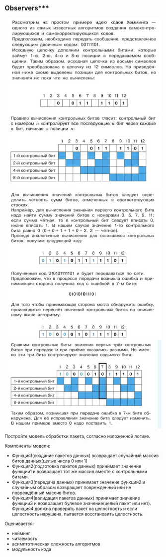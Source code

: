 ## Observers***

![photo_2025-04-03_23-47-36.jpg](photo_2025-04-03_23-47-36.jpg)
![photo_2025-04-03_23-47-36 (2).jpg](photo_2025-04-03_23-47-36%20%282%29.jpg)
![photo_2025-04-03_23-47-36 (3).jpg](photo_2025-04-03_23-47-36%20%283%29.jpg)
![photo_2025-04-03_23-47-36 (4).jpg](photo_2025-04-03_23-47-36%20%284%29.jpg)

Постройте модель обработки пакета, согласно изложенной логике.

Компоненты модели:

- Функция1(создание пакетов данных) возвращает случайный массив битов данных(целые числа 0 или 1)
- Функция2(подготовка пакетов данных) принимает значение функции1 и возвращает тот же массив вместе с контрольными битами.
- Функция3(передача данных) принимает значение функции2 и случайным образом возвращает поврежденный или не повреждённый массив битов.
- Функция4(валидация пакетов данных) принимает значение функции3 и возвращает булевое значение(целый пакет или нет). Функция4 должна проверять пакет на целостность и если целостность нарушена, пытается восстановить целостность.


Оценивается:
- нейминг
- читаемость
- асимптотическая сложность алгоритмов
- модульность кода